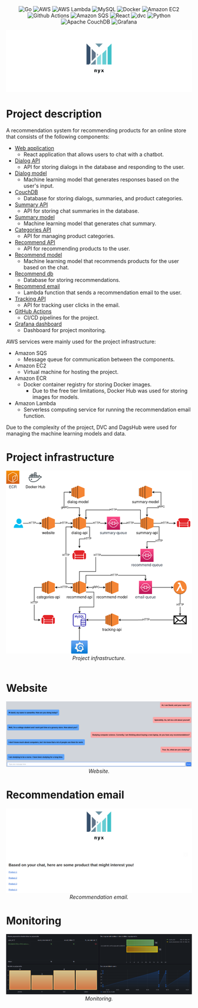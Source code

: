 <div align="center">
    <img alt="Go" src="https://img.shields.io/badge/Go-00ADD8?style=for-the-badge&logo=go&logoColor=white"/>
    <img alt="AWS" src="https://img.shields.io/badge/Amazon_AWS-232F3E?style=for-the-badge&logo=amazonaws&logoColor=white"/>
    <img alt="AWS Lambda" src="https://img.shields.io/badge/aws_lambda-FF9900?style=for-the-badge&logo=awslambda&logoColor=white"/>
    <img alt="MySQL" src="https://img.shields.io/badge/MySQL-005C84?style=for-the-badge&logo=mysql&logoColor=white"/>
    <img alt="Docker" src="https://img.shields.io/badge/Docker-2CA5E0?style=for-the-badge&logo=docker&logoColor=white"/>
    <img alt="Amazon EC2" src="https://img.shields.io/badge/amazon_ec2-FF9900?style=for-the-badge&logo=amazonec2&logoColor=white"/>
    <img alt="Github Actions" src="https://img.shields.io/badge/Github%20Actions-282a2e?style=for-the-badge&logo=githubactions&logoColor=367cfe"/>
    <img alt="Amazon SQS" src="https://img.shields.io/badge/amazon_sqs-FF4F8B?style=for-the-badge&logo=amazonsqs&logoColor=white"/>
    <img alt="React" src="https://img.shields.io/badge/React-20232A?style=for-the-badge&logo=react&logoColor=61DAFB"/>
    <img alt="dvc" src="https://img.shields.io/badge/dvc-13ADC7?style=for-the-badge&logo=dvc&logoColor=white"/>
    <img alt="Python" src="https://img.shields.io/badge/python-3776AB?style=for-the-badge&logo=python&logoColor=white"/>
    <img alt="Apache CouchDB" src="https://img.shields.io/badge/apache_couchdb-E42528?style=for-the-badge&logo=apachecouchdb&logoColor=white"/>
    <img alt="Grafana" src="https://img.shields.io/badge/grafana-F46800?style=for-the-badge&logo=grafana&logoColor=white"/>
</div>

![Logo](images/logo.png)

# Project description

A recommendation system for recommending products for an online store that consists of the following components:

- [Web application](website)
    - React application that allows users to chat with a chatbot.
- [Dialog API](dialog-api)
    - API for storing dialogs in the database and responding to the user.
- [Dialog model](dialog-model)
    - Machine learning model that generates responses based on the user's input.
- [CouchDB](couchdb)
    - Database for storing dialogs, summaries, and product categories.
- [Summary API](summary-api)
    - API for storing chat summaries in the database.
- [Summary model](summary-model)
    - Machine learning model that generates chat summary.
- [Categories API](categories-api)
    - API for managing product categories.
- [Recommend API](recommend-api)
    - API for recommending products to the user.
- [Recommend model](recommend-model)
    - Machine learning model that recommends products for the user based on the chat.
- [Recommend db](recommend-db)
    - Database for storing recommendations.
- [Recommend email](recommend-lambda)
    - Lambda function that sends a recommendation email to the user.
- [Tracking API](tracking-api)
    - API for tracking user clicks in the email.
- [GitHub Actions](.github/workflows)
    - CI/CD pipelines for the project.
- [Grafana dashboard](monitoring)
    - Dashboard for project monitoring.

AWS services were mainly used for the project infrastructure:

- Amazon SQS
    - Message queue for communication between the components.
- Amazon EC2
    - Virtual machine for hosting the project.
- Amazon ECR
    - Docker container registry for storing Docker images.
        - Due to the free tier limitations, Docker Hub was used for storing images for models.
- Amazon Lambda
    - Serverless computing service for running the recommendation email function.

Due to the complexity of the project, DVC and DagsHub were used for managing the machine learning models and data.

# Project infrastructure

<div align="center">
  <img src="images/diagram.png" alt="Project infrastructure">
  <br/>
  <i>Project infrastructure.</i>
</div>
<br/>

# Website

<div align="center">
  <img src="images/website.png" alt="Website">
  <br/>
  <i>Website.</i>
</div>

# Recommendation email

<div align="center">
  <img src="images/recommendation.png" alt="Recommendation email">
  <br/>
  <i>Recommendation email.</i>
</div>

# Monitoring

<div align="center">
  <img src="images/monitoring.png" alt="Monitoring">
  <br/>
  <i>Monitoring.</i>
</div>

